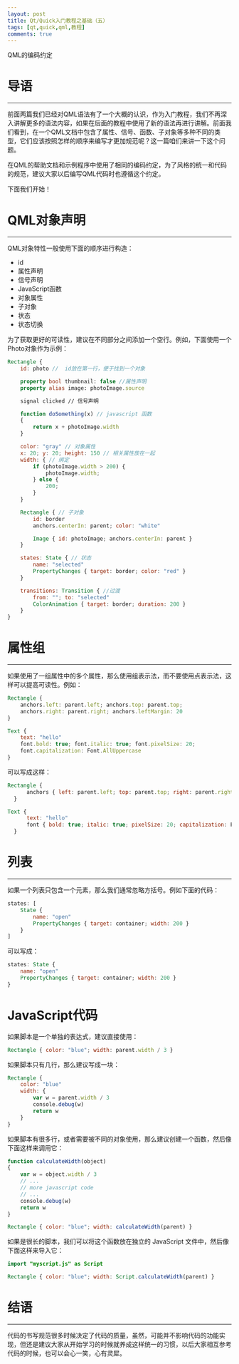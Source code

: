 ```yaml
---
layout: post
title: Qt/Quick入门教程之基础（五）
tags: [qt,quick,qml,教程]
comments: true
---
```


QML的编码约定

# 导语
---
前面两篇我们已经对QML语法有了一个大概的认识，作为入门教程，我们不再深入讲解更多的语法内容，如果在后面的教程中使用了新的语法再进行讲解。前面我们看到，在一个QML文档中包含了属性、信号、函数、子对象等多种不同的类型，它们应该按照怎样的顺序来编写才更加规范呢？这一篇咱们来讲一下这个问题。

在QML的帮助文档和示例程序中使用了相同的编码约定，为了风格的统一和代码的规范，建议大家以后编写QML代码时也遵循这个约定。

下面我们开始！

# QML对象声明
---
QML对象特性一般使用下面的顺序进行构造：

+ id
+ 属性声明
+ 信号声明
+ JavaScript函数
+ 对象属性
+ 子对象
+ 状态
+ 状态切换

为了获取更好的可读性，建议在不同部分之间添加一个空行。例如，下面使用一个Photo对象作为示例：
```qml
Rectangle {
    id: photo //  id放在第一行，便于找到一个对象 

    property bool thumbnail: false //属性声明
    property alias image: photoImage.source

    signal clicked // 信号声明

    function doSomething(x) // javascript 函数
    {
        return x + photoImage.width
    }

    color: "gray" // 对象属性
    x: 20; y: 20; height: 150 // 相关属性放在一起
    width: { // 绑定
        if (photoImage.width > 200) {
            photoImage.width;
        } else {
            200;
        }
    }

    Rectangle { // 子对象
        id: border
        anchors.centerIn: parent; color: "white"

        Image { id: photoImage; anchors.centerIn: parent }
    }

    states: State { // 状态
        name: "selected"
        PropertyChanges { target: border; color: "red" }
    }

    transitions: Transition { //过渡
        from: ""; to: "selected"
        ColorAnimation { target: border; duration: 200 }
    }
}
```
# 属性组
---
如果使用了一组属性中的多个属性，那么使用组表示法，而不要使用点表示法，这样可以提高可读性。例如：
```qml
Rectangle {
    anchors.left: parent.left; anchors.top: parent.top; 
    anchors.right: parent.right; anchors.leftMargin: 20
}

Text {
    text: "hello"
    font.bold: true; font.italic: true; font.pixelSize: 20; 
    font.capitalization: Font.AllUppercase
}
```
可以写成这样：
```qml
Rectangle {
      anchors { left: parent.left; top: parent.top; right: parent.right; leftMargin: 20 }
  }

Text {
      text: "hello"
      font { bold: true; italic: true; pixelSize: 20; capitalization: Font.AllUppercase }
  }
```

# 列表
---
如果一个列表只包含一个元素，那么我们通常忽略方括号。例如下面的代码：
```qml
states: [
    State {
        name: "open"
        PropertyChanges { target: container; width: 200 }
    }
]
```
可以写成：
```qml
states: State {
    name: "open"
    PropertyChanges { target: container; width: 200 }
}
```
# JavaScript代码
如果脚本是一个单独的表达式，建议直接使用：
```qml
Rectangle { color: "blue"; width: parent.width / 3 }
```
如果脚本只有几行，那么建议写成一块：
```qml
Rectangle {
    color: "blue"
    width: {
        var w = parent.width / 3
        console.debug(w)
        return w
    }
}
```
如果脚本有很多行，或者需要被不同的对象使用，那么建议创建一个函数，然后像下面这样来调用它：
```qml
function calculateWidth(object)
{
    var w = object.width / 3
    // ...
    // more javascript code
    // ...
    console.debug(w)
    return w
}

Rectangle { color: "blue"; width: calculateWidth(parent) }
```
如果是很长的脚本，我们可以将这个函数放在独立的 JavaScript 文件中，然后像下面这样来导入它：
```qml
import "myscript.js" as Script

Rectangle { color: "blue"; width: Script.calculateWidth(parent) }
```
# 结语
---
代码的书写规范很多时候决定了代码的质量，虽然，可能并不影响代码的功能实现，但还是建议大家从开始学习的时候就养成这样统一的习惯，以后大家相互参考代码的时候，也可以会心一笑，心有灵犀。